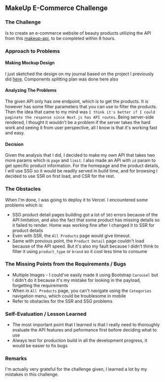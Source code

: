 ## MakeUp E-Commerce Challenge

### The Challenge

Is to create an e-commerce website of beauty products utilizing the API from this [makeup-api](makeup-api.herokuapp.com), to be completed within 8 hours.

### Approach to Problems


#### Making Mockup Design

I just sketched the design on my journal based on the project I previously did [here](moreskinidofficial.co.id). Components splitting plan was done here also


#### Analyzing The Problems

The given API only has one endpoint, which is to get the products. It is however has some filter parameters that you can use to filter the products. Then the idea that came to my mind was `I think it's better if I could paginate the response since Next.js has API routes`. Being server-side rendered, I thought it wouldn't be a problem if the server takes the hard work and seeing it from user perspective, all I know is that it's working fast and easy.


#### Decision

Given the analysis that I did, I decided to make my own API that takes two more params which is `page` and `limit`. I also made an API with `id` param to get specific product information. For the homepage and the product details, I will use SSG so it would be readily served in build time, and for browsing I decided to use SSR on first load, and CSR for the rest.


### The Obstacles

When I'm done, I was going to deploy it to Vercel. I encountered some problems which is:

- SSG product detail pages building got a lot of `503` errors because of the API limitation, and also the fact that some product has missing details so it failed to render. Home was working fine after I changed it to SSR for product details
- Even with SSR, the `All Products` page would give timeout.
- Same with previous point, the `Product Detail` page couldn't load because of the API speed. But it's also my fault because I didn't think to filter it using `product_type` or `brand` so it cost less time to consume


### The Missing Points from the Requirements / Bugs

- Multiple Images - I could've easily made it using Bootstrap `Carousel` but I didn't do it because it's my mistake for looking in the payload, forgetting the requirements
- When in `All Products` page, you can't navigate using the `Categories` navigation menu, which could be troublesome in mobile
- Refer to obstacles for the SSR and SSG problems


### Self-Evaluation / Lesson Learned

- The most important point that I learned is that I really need to thoroughly evaluate the API features and peformance first before deciding what to use
- Always test for production build in all the development progress, it would be easier to fix bugs


### Remarks

I'm actually very grateful for the challenge given, I learned a lot by my mistakes in this challenge.
